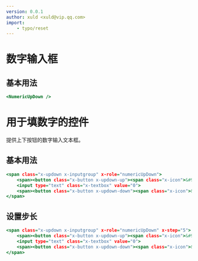 ```yaml
---
version: 0.0.1
author: xuld <xuld@vip.qq.com>
import:
    - typo/reset
---
```

# 数字输入框

## 基本用法

```htm
<NumericUpDown />
```
# 用于填数字的控件
提供上下按钮的数字输入文本框。
<link rel="stylesheet" href="reset.scss" />
<link rel="stylesheet" href="icon.scss" />
<link rel="stylesheet" href="../form/button.scss" />
<link rel="stylesheet" href="../input/textBox.scss" />
<link rel="stylesheet" href="../input/inputGroup.scss" />
<link rel="stylesheet" href="../input/upDown.scss" />

## 基本用法
```htm
<span class="x-updown x-inputgroup" x-role="numericUpDown">
    <span><button class="x-button x-updown-up"><span class="x-icon">&#9473;</span></button></span>
    <input type="text" class="x-textbox" value="0">
    <span><button class="x-button x-updown-down"><span class="x-icon">&#10010;</span></button></span>
</span>
```


## 设置步长
```htm
<span class="x-updown x-inputgroup" x-role="numericUpDown" x-step="5">
    <span><button class="x-button x-updown-up"><span class="x-icon">&#9473;</span></button></span>
    <input type="text" class="x-textbox" value="0">
    <span><button class="x-button x-updown-down"><span class="x-icon">&#10010;</span></button></span>
</span>
```
